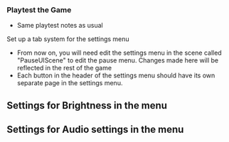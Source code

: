 ### Playtest the Game
- Same playtest notes as usual

Set up a tab system for the settings menu

- From now on, you will need edit the settings menu in the scene called "PauseUIScene" to edit the pause menu. Changes made here will be reflected in the rest of the game
- Each button in the header of the settings menu should have its own separate page in the settings menu.

Settings for Brightness in the menu
-

Settings for Audio settings in the menu
-
